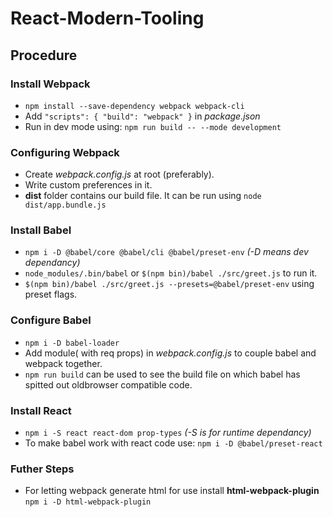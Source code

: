 # React-Modern-Tooling

## Procedure

### Install Webpack
- `npm install --save-dependency webpack webpack-cli`
- Add `"scripts": { "build": "webpack" }` in *package.json*
- Run in dev mode using: `npm run build -- --mode development`

### Configuring Webpack
- Create *webpack.config.js* at root (preferably).
- Write custom preferences in it.
- **dist** folder contains our build file. It can be run using `node dist/app.bundle.js`

### Install Babel
- `npm i -D @babel/core @babel/cli @babel/preset-env` *(-D means dev dependancy)*
- `node_modules/.bin/babel` or `$(npm bin)/babel ./src/greet.js` to run it.
- `$(npm bin)/babel ./src/greet.js --presets=@babel/preset-env` using preset flags.

### Configure Babel
- `npm i -D babel-loader`
- Add module( with req props) in *webpack.config.js* to couple babel and webpack together.
- `npm run build` can be used to see the build file on which babel has spitted out oldbrowser compatible code.

### Install React 
- `npm i -S react react-dom prop-types` *(-S is for runtime dependancy)*
- To make babel work with react code use: `npm i -D @babel/preset-react`

### Futher Steps
- For letting webpack generate html for use install **html-webpack-plugin** `npm i -D html-webpack-plugin`



